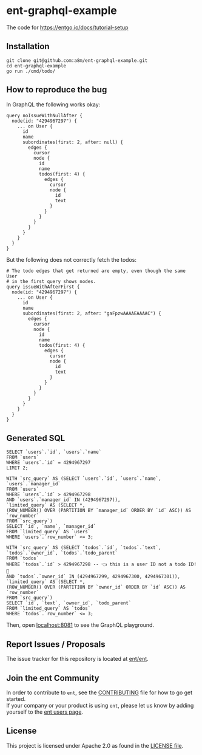 # ent-graphql-example

The code for https://entgo.io/docs/tutorial-setup

## Installation

```console
git clone git@github.com:a8m/ent-graphql-example.git
cd ent-graphql-example
go run ./cmd/todo/
```

## How to reproduce the bug

In GraphQL the following works okay:
```
query noIssueWithNullAfter {
  node(id: "4294967297") {
    ... on User {
      id
      name
      subordinates(first: 2, after: null) {
        edges {
          cursor
          node {
            id
            name
            todos(first: 4) {
              edges {
                cursor
                node {
                  id
                  text
                }
              }
            }
          }
        }
      }
    }
  }
}
```

But the following does not correctly fetch the todos:
```
# The todo edges that get returned are empty, even though the same User
# in the first query shows nodes.
query issueWithAfterFirst {
  node(id: "4294967297") {
    ... on User {
      id
      name
      subordinates(first: 2, after: "gaFpzwAAAAEAAAAC") {
        edges {
          cursor
          node {
            id
            name
            todos(first: 4) {
              edges {
                cursor
                node {
                  id
                  text
                }
              }
            }
          }
        }
      }
    }
  }
}
```

## Generated SQL
```
SELECT `users`.`id`, `users`.`name`
FROM `users`
WHERE `users`.`id` = 4294967297
LIMIT 2;
```
```
WITH `src_query` AS (SELECT `users`.`id`, `users`.`name`, `users`.`manager_id`
FROM `users`
WHERE `users`.`id` > 4294967298
AND `users`.`manager_id` IN (4294967297)),
`limited_query` AS (SELECT *,
(ROW_NUMBER() OVER (PARTITION BY `manager_id` ORDER BY `id` ASC)) AS `row_number`
FROM `src_query`)
SELECT `id`, `name`, `manager_id`
FROM `limited_query` AS `users`
WHERE `users`.`row_number` <= 3;
```
```
WITH `src_query` AS (SELECT `todos`.`id`, `todos`.`text`, `todos`.`owner_id`, `todos`.`todo_parent`
FROM `todos`
WHERE `todos`.`id` > 4294967298 -- 👈 this is a user ID not a todo ID! 🚨
AND `todos`.`owner_id` IN (4294967299, 4294967300, 4294967301)),
`limited_query` AS (SELECT *,
(ROW_NUMBER() OVER (PARTITION BY `owner_id` ORDER BY `id` ASC)) AS `row_number`
FROM `src_query`)
SELECT `id`, `text`, `owner_id`, `todo_parent`
FROM `limited_query` AS `todos`
WHERE `todos`.`row_number` <= 3;
```

Then, open [localhost:8081](http://localhost:8081) to see the GraphQL playground. 

## Report Issues / Proposals

The issue tracker for this repository is located at [ent/ent](https://github.com/ent/ent/issues).

## Join the ent Community
In order to contribute to `ent`, see the [CONTRIBUTING](https://github.com/ent/ent/blob/master/CONTRIBUTING.md) file for how to go get started.  
If your company or your product is using `ent`, please let us know by adding yourself to the [ent users page](https://github.com/ent/ent/wiki/ent-users).

## License
This project is licensed under Apache 2.0 as found in the [LICENSE file](LICENSE).
